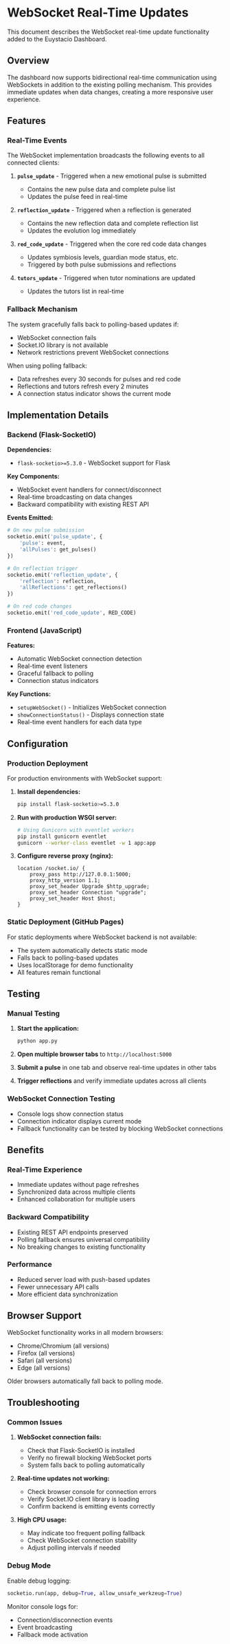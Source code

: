 # WebSocket Real-Time Updates

This document describes the WebSocket real-time update functionality added to the Euystacio Dashboard.

## Overview

The dashboard now supports bidirectional real-time communication using WebSockets in addition to the existing polling mechanism. This provides immediate updates when data changes, creating a more responsive user experience.

## Features

### Real-Time Events

The WebSocket implementation broadcasts the following events to all connected clients:

1. **`pulse_update`** - Triggered when a new emotional pulse is submitted
   - Contains the new pulse data and complete pulse list
   - Updates the pulse feed in real-time

2. **`reflection_update`** - Triggered when a reflection is generated
   - Contains the new reflection data and complete reflection list
   - Updates the evolution log immediately

3. **`red_code_update`** - Triggered when the core red code data changes
   - Updates symbiosis levels, guardian mode status, etc.
   - Triggered by both pulse submissions and reflections

4. **`tutors_update`** - Triggered when tutor nominations are updated
   - Updates the tutors list in real-time

### Fallback Mechanism

The system gracefully falls back to polling-based updates if:
- WebSocket connection fails
- Socket.IO library is not available
- Network restrictions prevent WebSocket connections

When using polling fallback:
- Data refreshes every 30 seconds for pulses and red code
- Reflections and tutors refresh every 2 minutes
- A connection status indicator shows the current mode

## Implementation Details

### Backend (Flask-SocketIO)

**Dependencies:**
- `flask-socketio>=5.3.0` - WebSocket support for Flask

**Key Components:**
- WebSocket event handlers for connect/disconnect
- Real-time broadcasting on data changes
- Backward compatibility with existing REST API

**Events Emitted:**
```python
# On new pulse submission
socketio.emit('pulse_update', {
    'pulse': event,
    'allPulses': get_pulses()
})

# On reflection trigger
socketio.emit('reflection_update', {
    'reflection': reflection,
    'allReflections': get_reflections()
})

# On red code changes
socketio.emit('red_code_update', RED_CODE)
```

### Frontend (JavaScript)

**Features:**
- Automatic WebSocket connection detection
- Real-time event listeners
- Graceful fallback to polling
- Connection status indicators

**Key Functions:**
- `setupWebSocket()` - Initializes WebSocket connection
- `showConnectionStatus()` - Displays connection state
- Real-time event handlers for each data type

## Configuration

### Production Deployment

For production environments with WebSocket support:

1. **Install dependencies:**
   ```bash
   pip install flask-socketio>=5.3.0
   ```

2. **Run with production WSGI server:**
   ```bash
   # Using Gunicorn with eventlet workers
   pip install gunicorn eventlet
   gunicorn --worker-class eventlet -w 1 app:app
   ```

3. **Configure reverse proxy (nginx):**
   ```nginx
   location /socket.io/ {
       proxy_pass http://127.0.0.1:5000;
       proxy_http_version 1.1;
       proxy_set_header Upgrade $http_upgrade;
       proxy_set_header Connection "upgrade";
       proxy_set_header Host $host;
   }
   ```

### Static Deployment (GitHub Pages)

For static deployments where WebSocket backend is not available:
- The system automatically detects static mode
- Falls back to polling-based updates
- Uses localStorage for demo functionality
- All features remain functional

## Testing

### Manual Testing

1. **Start the application:**
   ```bash
   python app.py
   ```

2. **Open multiple browser tabs** to `http://localhost:5000`

3. **Submit a pulse** in one tab and observe real-time updates in other tabs

4. **Trigger reflections** and verify immediate updates across all clients

### WebSocket Connection Testing

- Console logs show connection status
- Connection indicator displays current mode
- Fallback functionality can be tested by blocking WebSocket connections

## Benefits

### Real-Time Experience
- Immediate updates without page refreshes
- Synchronized data across multiple clients
- Enhanced collaboration for multiple users

### Backward Compatibility
- Existing REST API endpoints preserved
- Polling fallback ensures universal compatibility
- No breaking changes to existing functionality

### Performance
- Reduced server load with push-based updates
- Fewer unnecessary API calls
- More efficient data synchronization

## Browser Support

WebSocket functionality works in all modern browsers:
- Chrome/Chromium (all versions)
- Firefox (all versions)
- Safari (all versions)
- Edge (all versions)

Older browsers automatically fall back to polling mode.

## Troubleshooting

### Common Issues

1. **WebSocket connection fails:**
   - Check that Flask-SocketIO is installed
   - Verify no firewall blocking WebSocket ports
   - System falls back to polling automatically

2. **Real-time updates not working:**
   - Check browser console for connection errors
   - Verify Socket.IO client library is loading
   - Confirm backend is emitting events correctly

3. **High CPU usage:**
   - May indicate too frequent polling fallback
   - Check WebSocket connection stability
   - Adjust polling intervals if needed

### Debug Mode

Enable debug logging:
```python
socketio.run(app, debug=True, allow_unsafe_werkzeug=True)
```

Monitor console logs for:
- Connection/disconnection events
- Event broadcasting
- Fallback mode activation